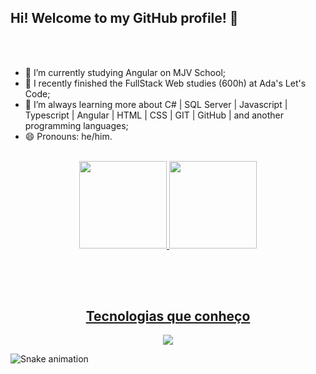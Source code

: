 ## Hi! Welcome to my GitHub profile! 👋 
<br><br>

- 🔭 I’m currently studying Angular on MJV School;  
- 🔭 I recently finished the FullStack Web studies (600h) at Ada's Let's Code;
- 🌱 I’m always learning more about C# | SQL Server | Javascript | Typescript | Angular | HTML | CSS | GIT | GitHub | and another programming languages;
- 😄 Pronouns: he/him.
<br><br>

<div align="center">
  <a href="https://github.com/MarcusFabI0">
  <img height="140em" src="https://github-readme-stats.vercel.app/api?username=MarcusFabI0&show_icons=true&theme=dark&include_all_commits=false&count_private=true"/>
  <img height="140em" src="https://github-readme-stats.vercel.app/api/top-langs/?username=MarcusFabI0&layout=compact&langs_count=7&theme=dark"/>  
</div><br>

  ## 
  <br>
  



<h2 align="center"> Tecnologias que conheço </h2>
<p align="center">
  <a href="https://skillicons.dev">
    <img src="https://skillicons.dev/icons?i=vscode,js,html,css,sass,angular,ts,github,git,visualstudio" />
  </a>
</p>

![Snake animation](https://github.com/MarcusFabI0/MarcusFabI0/blob/output/github-contribution-grid-snake.svg)
